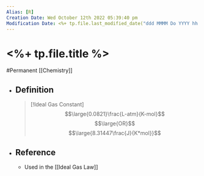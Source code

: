 ```yaml
---
Alias: [R]
Creation Date: Wed October 12th 2022 05:39:40 pm 
Modification Date: <%+ tp.file.last_modified_date("ddd MMMM Do YYYY hh:mm:ss a") %>
---
```

# <%+ tp.file.title %>
#Permanent [[Chemistry]]

- ## Definition
	> [!Ideal Gas Constant]
	> $$\large{0.0821}\frac{L-atm}{K-mol}$$
	> $$\large{OR}$$
	> $$\large{8.31447\frac{J}{K*mol}}$$
- ## Reference
	- Used in the [[Ideal Gas Law]]
